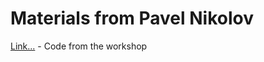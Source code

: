 # Materials from Pavel Nikolov

[Link...](https://github.com/zenpanik/machine-learning/blob/master/population-based-training/population_based_training.ipynb) - Code from the workshop  
